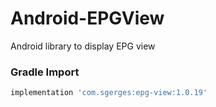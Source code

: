 # Android-EPGView
Android library to display EPG view

### Gradle Import

```jsx
implementation 'com.sgerges:epg-view:1.0.19'
```
